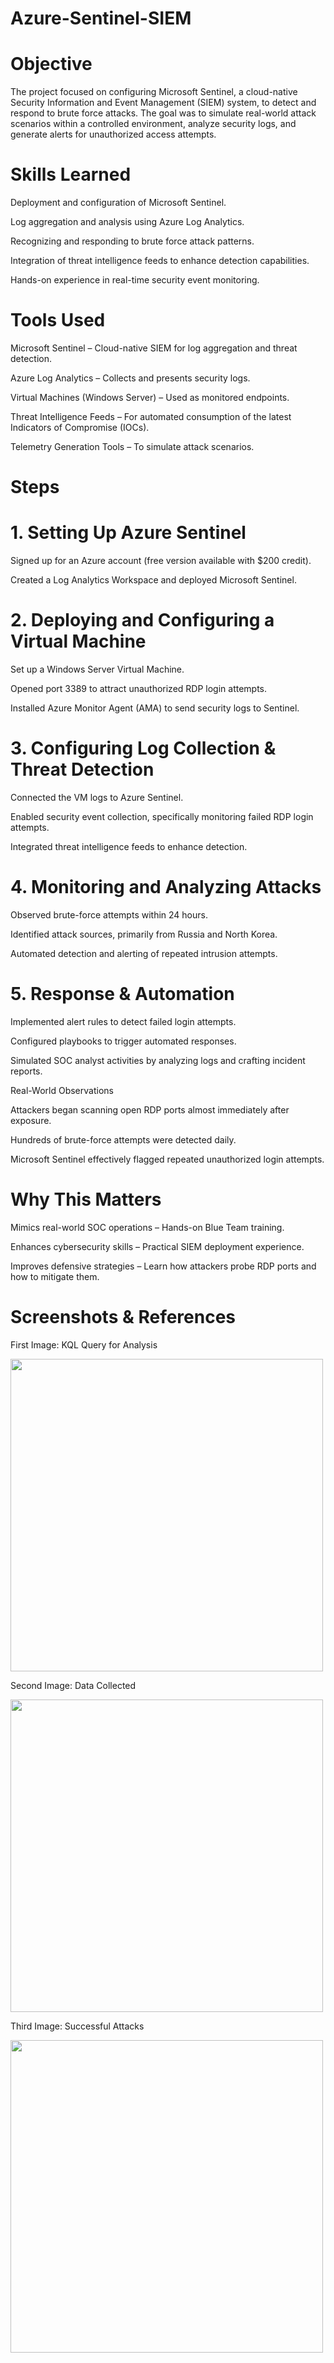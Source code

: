 # Azure-Sentinel-SIEM

# Objective

The project focused on configuring Microsoft Sentinel, a cloud-native Security Information and Event Management (SIEM) system, to detect and respond to brute force attacks. The goal was to simulate real-world attack scenarios within a controlled environment, analyze security logs, and generate alerts for unauthorized access attempts.

# Skills Learned

Deployment and configuration of Microsoft Sentinel.

Log aggregation and analysis using Azure Log Analytics.

Recognizing and responding to brute force attack patterns.

Integration of threat intelligence feeds to enhance detection capabilities.

Hands-on experience in real-time security event monitoring.

# Tools Used

Microsoft Sentinel – Cloud-native SIEM for log aggregation and threat detection.

Azure Log Analytics – Collects and presents security logs.

Virtual Machines (Windows Server) – Used as monitored endpoints.

Threat Intelligence Feeds – For automated consumption of the latest Indicators of Compromise (IOCs).

Telemetry Generation Tools – To simulate attack scenarios.

# Steps

# 1. Setting Up Azure Sentinel

Signed up for an Azure account (free version available with $200 credit).

Created a Log Analytics Workspace and deployed Microsoft Sentinel.

# 2. Deploying and Configuring a Virtual Machine

Set up a Windows Server Virtual Machine.

Opened port 3389 to attract unauthorized RDP login attempts.

Installed Azure Monitor Agent (AMA) to send security logs to Sentinel.

# 3. Configuring Log Collection & Threat Detection

Connected the VM logs to Azure Sentinel.

Enabled security event collection, specifically monitoring failed RDP login attempts.

Integrated threat intelligence feeds to enhance detection.

# 4. Monitoring and Analyzing Attacks

Observed brute-force attempts within 24 hours.

Identified attack sources, primarily from Russia and North Korea.

Automated detection and alerting of repeated intrusion attempts.

# 5. Response & Automation

Implemented alert rules to detect failed login attempts.

Configured playbooks to trigger automated responses.

Simulated SOC analyst activities by analyzing logs and crafting incident reports.

Real-World Observations

Attackers began scanning open RDP ports almost immediately after exposure.

Hundreds of brute-force attempts were detected daily.

Microsoft Sentinel effectively flagged repeated unauthorized login attempts.

# Why This Matters

Mimics real-world SOC operations – Hands-on Blue Team training.

Enhances cybersecurity skills – Practical SIEM deployment experience.

Improves defensive strategies – Learn how attackers probe RDP ports and how to mitigate them.

# Screenshots & References

First Image: KQL Query for Analysis

<img src="https://i.imgur.com/h23ZmcV.jpeg" width="500">

Second Image: Data Collected

<img src="https://i.imgur.com/VCVBYJ9.png" width="500">

Third Image: Successful Attacks

<img src="https://i.imgur.com/ObZAeoA.png" width="500">


